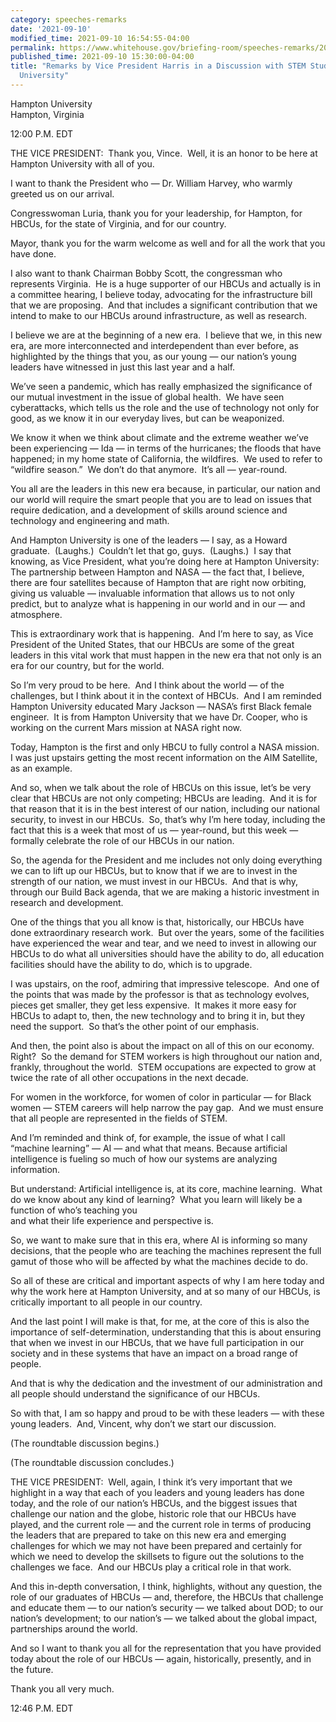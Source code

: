 ```yaml
---
category: speeches-remarks
date: '2021-09-10'
modified_time: 2021-09-10 16:54:55-04:00
permalink: https://www.whitehouse.gov/briefing-room/speeches-remarks/2021/09/10/remarks-by-vice-president-harris-in-a-discussion-with-stem-students-at-hampton-university/
published_time: 2021-09-10 15:30:00-04:00
title: "Remarks by Vice President Harris in a Discussion with STEM Students at Hampton\_\
  University"
---
```

 
Hampton University  
Hampton, Virginia

12:00 P.M. EDT  
  
THE VICE PRESIDENT:  Thank you, Vince.  Well, it is an honor to be here
at Hampton University with all of you.   
  
I want to thank the President who — Dr. William Harvey, who warmly
greeted us on our arrival.   
  
Congresswoman Luria, thank you for your leadership, for Hampton, for
HBCUs, for the state of Virginia, and for our country.   
  
Mayor, thank you for the warm welcome as well and for all the work that
you have done.   
  
I also want to thank Chairman Bobby Scott, the congressman who
represents Virginia.  He is a huge supporter of our HBCUs and actually
is in a committee hearing, I believe today, advocating for the
infrastructure bill that we are proposing.  And that includes a
significant contribution that we intend to make to our HBCUs around
infrastructure, as well as research.  
  
I believe we are at the beginning of a new era.  I believe that we, in
this new era, are more interconnected and interdependent than ever
before, as highlighted by the things that you, as our young — our
nation’s young leaders have witnessed in just this last year and a
half.   
  
We’ve seen a pandemic, which has really emphasized the significance of
our mutual investment in the issue of global health.  We have seen
cyberattacks, which tells us the role and the use of technology not only
for good, as we know it in our everyday lives, but can be weaponized.   
  
We know it when we think about climate and the extreme weather we’ve
been experiencing — Ida — in terms of the hurricanes; the floods that
have happened; in my home state of California, the wildfires.  We used
to refer to “wildfire season.”  We don’t do that anymore.  It’s all —
year-round.  
  
You all are the leaders in this new era because, in particular, our
nation and our world will require the smart people that you are to lead
on issues that require dedication, and a development of skills around
science and technology and engineering and math.  
  
And Hampton University is one of the leaders — I say, as a Howard
graduate.  (Laughs.)  Couldn’t let that go, guys.  (Laughs.)  I say that
knowing, as Vice President, what you’re doing here at Hampton
University: The partnership between Hampton and NASA — the fact that, I
believe, there are four satellites because of Hampton that are right now
orbiting, giving us valuable — invaluable information that allows us to
not only predict, but to analyze what is happening in our world and in
our — and atmosphere.  
  
This is extraordinary work that is happening.  And I’m here to say, as
Vice President of the United States, that our HBCUs are some of the
great leaders in this vital work that must happen in the new era that
not only is an era for our country, but for the world.  
  
So I’m very proud to be here.  And I think about the world — of the
challenges, but I think about it in the context of HBCUs.  And I am
reminded Hampton University educated Mary Jackson — NASA’s first Black
female engineer.  It is from Hampton University that we have Dr. Cooper,
who is working on the current Mars mission at NASA right now.  
  
Today, Hampton is the first and only HBCU to fully control a NASA
mission.  I was just upstairs getting the most recent information on the
AIM Satellite, as an example.  
  
And so, when we talk about the role of HBCUs on this issue, let’s be
very clear that HBCUs are not only competing; HBCUs are leading.  And it
is for that reason that it is in the best interest of our nation,
including our national security, to invest in our HBCUs.  So, that’s why
I’m here today, including the fact that this is a week that most of us —
year-round, but this week — formally celebrate the role of our HBCUs in
our nation.  
  
So, the agenda for the President and me includes not only doing
everything we can to lift up our HBCUs, but to know that if we are to
invest in the strength of our nation, we must invest in our HBCUs.  And
that is why, through our Build Back agenda, that we are making a
historic investment in research and development.   
  
One of the things that you all know is that, historically, our HBCUs
have done extraordinary research work.  But over the years, some of the
facilities have experienced the wear and tear, and we need to invest in
allowing our HBCUs to do what all universities should have the ability
to do, all education facilities should have the ability to do, which is
to upgrade.  
  
I was upstairs, on the roof, admiring that impressive telescope.  And
one of the points that was made by the professor is that as technology
evolves, pieces get smaller, they get less expensive.  It makes it more
easy for HBCUs to adapt to, then, the new technology and to bring it in,
but they need the support.  So that’s the other point of our emphasis.  
  
And then, the point also is about the impact on all of this on our
economy.  Right?  So the demand for STEM workers is high throughout our
nation and, frankly, throughout the world.  STEM occupations are
expected to grow at twice the rate of all other occupations in the next
decade.   
  
For women in the workforce, for women of color in particular — for Black
women — STEM careers will help narrow the pay gap.  And we must ensure
that all people are represented in the fields of STEM.   
  
And I’m reminded and think of, for example, the issue of what I call
“machine learning” — AI — and what that means. Because artificial
intelligence is fueling so much of how our systems are analyzing
information.  
  
But understand: Artificial intelligence is, at its core, machine
learning.  What do we know about any kind of learning?  What you learn
will likely be a function of who’s teaching you  
and what their life experience and perspective is.  
  
So, we want to make sure that in this era, where AI is informing so many
decisions, that the people who are teaching the machines represent the
full gamut of those who will be affected by what the machines decide to
do.  
  
So all of these are critical and important aspects of why I am here
today and why the work here at Hampton University, and at so many of our
HBCUs, is critically important to all people in our country.   
  
And the last point I will make is that, for me, at the core of this is
also the importance of self-determination, understanding that this is
about ensuring that when we invest in our HBCUs, that we have full
participation in our society and in these systems that have an impact on
a broad range of people.  
  
And that is why the dedication and the investment of our administration
and all people should understand the significance of our HBCUs.   
  
So with that, I am so happy and proud to be with these leaders — with
these young leaders.  And, Vincent, why don’t we start our discussion.  
  
(The roundtable discussion begins.)  
  
(The roundtable discussion concludes.)  
  
THE VICE PRESIDENT:  Well, again, I think it’s very important that we
highlight in a way that each of you leaders and young leaders has done
today, and the role of our nation’s HBCUs, and the biggest issues that
challenge our nation and the globe, historic role that our HBCUs have
played, and the current role — and the current role in terms of
producing the leaders that are prepared to take on this new era and
emerging challenges for which we may not have been prepared and
certainly for which we need to develop the skillsets to figure out the
solutions to the challenges we face.  And our HBCUs play a critical role
in that work.   
  
And this in-depth conversation, I think, highlights, without any
question, the role of our graduates of HBCUs — and, therefore, the HBCUs
that challenge and educate them — to our nation’s security — we talked
about DOD; to our nation’s development; to our nation’s — we talked
about the global impact, partnerships around the world.  
  
And so I want to thank you all for the representation that you have
provided today about the role of our HBCUs — again, historically,
presently, and in the future.  
  
Thank you all very much.

12:46 P.M. EDT

